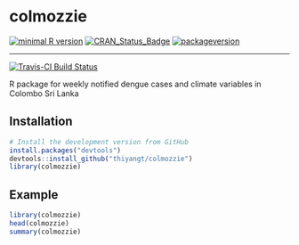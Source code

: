 # colmozzie

[![minimal R version](https://img.shields.io/badge/R%3E%3D-NA-6666ff.svg)](https://cran.r-project.org/)
[![CRAN_Status_Badge](http://www.r-pkg.org/badges/version/colmozzie)](https://cran.r-project.org/package=colmozzie)
[![packageversion](https://img.shields.io/badge/Package%20version-0.1.0-orange.svg?style=flat-square)](commits/master)

---

[![Travis-CI Build Status](https://travis-ci.org/thiyangt/colmozzie.svg?branch=master)](https://travis-ci.org/thiyangt/colmozzie)

R package for weekly notified dengue cases and climate variables in Colombo Sri Lanka

## Installation

```R
# Install the development version from GitHub
install.packages("devtools")
devtools::install_github("thiyangt/colmozzie")
library(colmozzie)
```

## Example

```R
library(colmozzie)
head(colmozzie)
summary(colmozzie)
```
